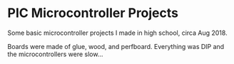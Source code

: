 # PIC Microcontroller Projects
Some basic microcontroller projects I made in high school, circa Aug 2018.

Boards were made of glue, wood, and perfboard.  Everything was DIP and the microcontrollers were slow...

